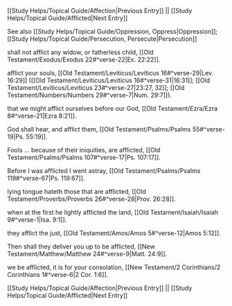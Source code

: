 [[Study Helps/Topical Guide/Affection|Previous Entry]]  ||  [[Study Helps/Topical Guide/Afflicted|Next Entry]]

 See also [[Study Helps/Topical Guide/Oppression, Oppress|Oppression]]; [[Study Helps/Topical Guide/Persecution, Persecute|Persecution]]

 shall not afflict any widow, or fatherless child, [[Old Testament/Exodus/Exodus 22#^verse-22|Ex. 22:22]].

 afflict your souls, [[Old Testament/Leviticus/Leviticus 16#^verse-29|Lev. 16:29]] ([[Old Testament/Leviticus/Leviticus 16#^verse-31|16:31]]; [[Old Testament/Leviticus/Leviticus 23#^verse-27|23:27, 32]]; [[Old Testament/Numbers/Numbers 29#^verse-7|Num. 29:7]]).

 that we might afflict ourselves before our God, [[Old Testament/Ezra/Ezra 8#^verse-21|Ezra 8:21]].

 God shall hear, and afflict them, [[Old Testament/Psalms/Psalms 55#^verse-19|Ps. 55:19]].

 Fools ... because of their iniquities, are afflicted, [[Old Testament/Psalms/Psalms 107#^verse-17|Ps. 107:17]].

 Before I was afflicted I went astray, [[Old Testament/Psalms/Psalms 119#^verse-67|Ps. 119:67]].

 lying tongue hateth those that are afflicted, [[Old Testament/Proverbs/Proverbs 26#^verse-28|Prov. 26:28]].

 when at the first he lightly afflicted the land, [[Old Testament/Isaiah/Isaiah 9#^verse-1|Isa. 9:1]].

 they afflict the just, [[Old Testament/Amos/Amos 5#^verse-12|Amos 5:12]].

 Then shall they deliver you up to be afflicted, [[New Testament/Matthew/Matthew 24#^verse-9|Matt. 24:9]].

 we be afflicted, it is for your consolation, [[New Testament/2 Corinthians/2 Corinthians 1#^verse-6|2 Cor. 1:6]].

[[Study Helps/Topical Guide/Affection|Previous Entry]]  ||  [[Study Helps/Topical Guide/Afflicted|Next Entry]]